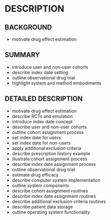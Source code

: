 # DESCRIPTION

## BACKGROUND

- motivate drug effect estimation

## SUMMARY

- introduce user and non-user cohorts
- describe index date setting
- outline observational drug trial
- highlight system and method embodiments

## DETAILED DESCRIPTION

- motivate drug effect estimation
- describe RCTs and emulation
- introduce index date concept
- describe user and non-user cohorts
- outline cohort assignment process
- set index date for users
- set index date for non-users
- apply additional exclusion criteria
- describe prescription history example
- illustrate cohort assignment process
- describe index date assignment process
- outline observational drug trial
- estimate drug efficacy
- describe computer system implementation
- outline system components
- describe cohort assignment routines
- describe index date assignment routines
- describe additional exclusion criteria routines
- describe patient data storage
- outline operating system functionality


